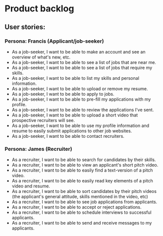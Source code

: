 # Product backlog

## User stories:

### Persona: Francis (Applicant/job-seeker)

- As a job-seeker, I want to be able to make an account and see an overview of what's new, etc.
- As a job-seeker, I want to be able to see a list of jobs that are near me.
- As a job-seeker, I want to be able to see a list of jobs that require my skills.
- As a job-seeker, I want to be able to list my skills and personal information.
- As a job-seeker, I want to be able to upload or remove my resume.
- As a job-seeker, I want to be able to apply to jobs.
- As a job-seeker, I want to be able to pre-fill my applications with my profile.
- As a job-seeker, I want to be able to review the applications I've sent.
- As a job-seeker, I want to be able to upload a short video that prospective recruiters will see.
- As a job-seeker, I want to be able to use my profile information and resume to easily submit applications to other job websites.
- As a job-seeker, I want to be able to contact recruiters.

### Persona: James (Recruiter)

- As a recruiter, I want to be able to search for candidates by their skills.
- As a recruiter, I want to be able to view an applicant's short pitch video.
- As a recruiter, I want to be able to easily find a text-version of a pitch video.
- As a recruiter, I want to be able to easily read key elements of a pitch video and resume.
- As a recruiter, I want to be able to sort candidates by their pitch videos (the applicant's general attitude, skills mentioned in the video, etc)
- As a recruiter, I want to be able to see job applications from applicants.
- As a recruiter, I want to be able to accept or reject applications.
- As a recruiter, I want to be able to schedule interviews to successful applicants.
- As a recruiter, I want to be able to send and receive messages to my applicants.
